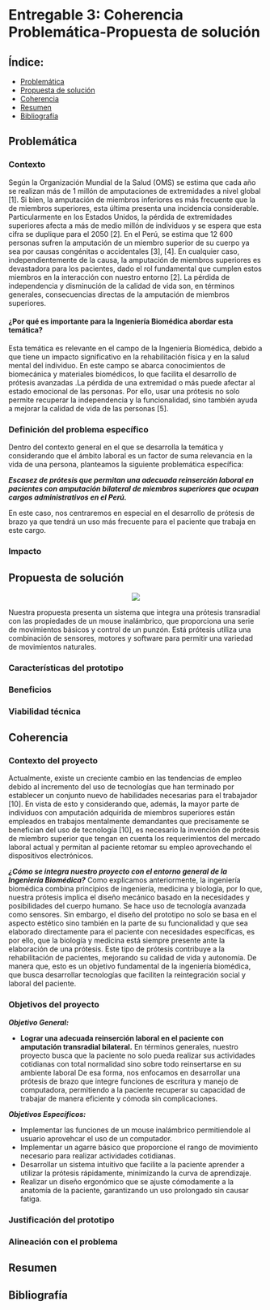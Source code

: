 # Entregable 3: Coherencia Problemática-Propuesta de solución
## Índice:
- [Problemática]()
- [Propuesta de solución]()
- [Coherencia]()
- [Resumen]()
- [Bibliografía]()

## Problemática
### Contexto
Según la Organización Mundial de la Salud (OMS) se estima que cada año se realizan más de 1 millón de amputaciones de extremidades a nivel global [1]. Si bien, la amputación de miembros inferiores es más frecuente que la de miembros superiores, esta última presenta una incidencia considerable. Particularmente en los Estados Unidos, la pérdida de extremidades superiores afecta a más de medio millón de individuos y se espera que esta cifra se duplique para el 2050 [2]. En el Perú, se estima que 12 600 personas sufren la amputación de un miembro superior de su cuerpo ya sea por causas congénitas o accidentales [3], [4]. En cualquier caso, independientemente de la causa, la amputación de miembros superiores es devastadora para los pacientes, dado el rol fundamental que cumplen estos miembros en la interacción con nuestro entorno [2]. La pérdida de independencia y disminución de la calidad de vida son, en términos generales, consecuencias directas de la amputación de miembros superiores.

#### **¿Por qué es importante para la Ingeniería Biomédica abordar esta temática?**
Esta temática es relevante en el campo de la Ingeniería Biomédica, debido a que tiene un impacto significativo en la rehabilitación física y en la salud mental del individuo. En este campo se abarca conocimientos de biomecánica y materiales biomédicos, lo que facilita el desarrollo de prótesis avanzadas .La pérdida de una extremidad o más puede afectar al estado emocional de las personas. Por ello, usar una prótesis no solo permite recuperar la independencia y la funcionalidad, sino también ayuda a mejorar la calidad de vida de las personas [5].

### Definición del problema específico
Dentro del contexto general en el que se desarrolla la temática y considerando que el ámbito laboral es un factor de suma relevancia en la vida de una persona, planteamos la siguiente problemática específica:

***Escasez de prótesis que permitan una adecuada reinserción laboral en pacientes con amputación bilateral de miembros superiores que ocupan cargos administrativos en el Perú.***

En este caso, nos centraremos en especial en el desarrollo de prótesis de brazo ya que tendrá un uso más frecuente para el paciente que trabaja en este cargo.

### Impacto

## Propuesta de solución

<p align="center">
  <img src="https://github.com/micaelaacc/Proyecto_FunBio/blob/043cb3cd1414961df2649956ee882042df3b508e/Im%C3%A1genes/PropuestaDeSoluci%C3%B3n.png">
</p>
Nuestra propuesta presenta un sistema que integra una prótesis transradial con las propiedades de un mouse inalámbrico, que proporciona una serie de movimientos básicos y control de un punzón. Está prótesis utiliza una combinación de sensores, motores y software para permitir una variedad de movimientos naturales.

### Características del prototipo

### Beneficios

### Viabilidad técnica

## Coherencia 
### Contexto del proyecto
Actualmente, existe un creciente cambio en las tendencias de empleo debido al incremento del uso de tecnologías que han terminado por establecer un conjunto nuevo de habilidades necesarias para el trabajador [10]. En vista de esto y considerando que, además, la mayor parte de individuos con amputación adquirida de miembros superiores están empleados en trabajos mentalmente demandantes que precisamente se benefician del uso de tecnología [10], es necesario la invención de prótesis de miembro superior que tengan en cuenta los requerimientos del mercado laboral actual y permitan al paciente retomar su empleo aprovechando el dispositivos electrónicos.

***¿Cómo se integra nuestro proyecto con el entorno general de la Ingeniería Biomédica?***
Como explicamos anteriormente, la ingeniería biomédica combina principios de ingeniería, medicina y biología, por lo que, nuestra prótesis implica el diseño mecánico basado en la necesidades y posibilidades del cuerpo humano. Se hace uso de tecnología avanzada como sensores. Sin embargo, el diseño del prototipo no solo se basa en el aspecto estético sino también en la parte de su funcionalidad y que sea elaborado directamente para el paciente con necesidades específicas, es por ello, que la biología y medicina está siempre presente ante la elaboración de una prótesis. Este tipo de prótesis contribuye a la rehabilitación de pacientes, mejorando su calidad de vida y autonomía. De manera que, esto es un objetivo fundamental de la ingeniería biomédica, que busca desarrollar tecnologías que faciliten la reintegración social y laboral del paciente.


### Objetivos del proyecto
***Objetivo General:***
- **Lograr una adecuada reinserción laboral en el paciente con amputación transradial bilateral.**
En términos generales, nuestro proyecto busca que la paciente no solo pueda realizar sus actividades cotidianas con total normalidad sino sobre todo reinsertarse en su ambiente laboral De esa forma, nos enfocamos en desarrollar una prótesis de brazo que integre funciones de escritura y manejo de computadora, permitiendo a la paciente recuperar su capacidad de trabajar de manera eficiente y cómoda sin complicaciones.


***Objetivos Específicos:***
- Implementar las funciones de un mouse inalámbrico permitiendole al usuario aprovehcar el uso de un computador.
- Implementar un agarre básico que proporcione el rango de movimiento necesario para realizar actividades cotidianas.
- Desarrollar un sistema intuitivo que facilite a la paciente aprender a utilizar la prótesis rápidamente, minimizando la curva de aprendizaje.
- Realizar un diseño ergonómico que se ajuste cómodamente a la anatomía de la paciente, garantizando un uso prolongado sin causar fatiga.
  
### Justificación del prototipo

### Alineación con el problema

## Resumen

## Bibliografía

